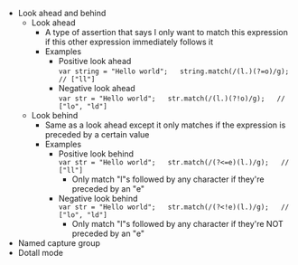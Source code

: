 - Look ahead and behind
    - Look ahead
        - A type of assertion that says I only want to match this expression if this other expression immediately follows it
        - Examples
            - Positive look ahead  
                `var string = "Hello world";  
                string.match(/(l.)(?=o)/g);  
                // ["ll"]`
            - Negative look ahead  
                `var str = "Hello world";  
                str.match(/(l.)(?!o)/g);  
                // ["lo", "ld"]`
    - Look behind
        - Same as a look ahead except it only matches if the expression is preceded by a certain value
        - Examples
            - Positive look behind  
                `var str = "Hello world";  
                str.match(/(?<=e)(l.)/g);  
                // ["ll"]`
                - Only match "l"s followed by any character if they're preceded by an "e"
            - Negative look behind  
                `var str = "Hello world";  
                str.match(/(?<!e)(l.)/g);  
                // ["lo", "ld"]`
                - Only match "l"s followed by any character if they're NOT preceded by an "e"
- Named capture group
- Dotall mode